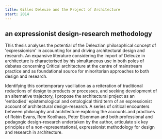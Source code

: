```yaml
---
title: Gilles Deleuze and the Project of Architecture
start: 2014
---
```


## an expressionist design-research methodology

This thesis analyses the potential of the Deleuzian philosophical concept of 'expressionism' in accounting for and driving architectural design and research. An expansive literature considering the import of Deleuze in architecture is characterised by his simultaneous use in both poles of debates concerning Critical architecture at the centre of mainstream practice and as foundational source for minoritorian approaches to both design and research.

Identifying this contemporary vacillation as a reiteration of traditional reductions of design to products or processes, and seeking development of an alternative trajectory, I propose the architectural project as an 'embodied' epistemological and ontological third term of an expressionist account of architectural design-research. A series of critical encounters between philosophy and architecture exploring the accounts and practices of Robin Evans, Rem Koolhaas, Peter Eisenman and both professional and pedagogic design-research undertaken by the author, articulate six key principles of a non-representational, expressionist methodology for design and research in architecture.
